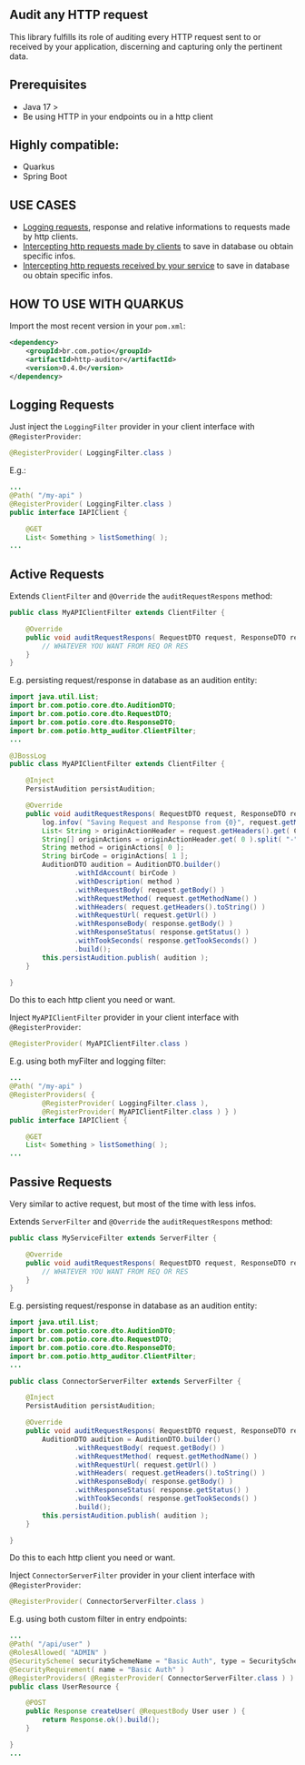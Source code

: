 ## Audit any HTTP request

This library fulfills its role of auditing every HTTP request sent to or received by your application, discerning and capturing only the pertinent data.

## Prerequisites

- Java 17 >
- Be using HTTP in your endpoints ou in a http client

## Highly compatible:

- Quarkus
- Spring Boot

## USE CASES

- [Logging requests](#logging-requests), response and relative informations to requests made by http clients.
- [Intercepting http requests made by clients](#active-requests) to save in database ou obtain specific infos.
- [Intercepting http requests received by your service](#passive-requests) to save in database ou obtain specific infos.

## HOW TO USE WITH QUARKUS

Import the most recent version in your `pom.xml`:

```xml
<dependency>
	<groupId>br.com.potio</groupId>
	<artifactId>http-auditor</artifactId>
	<version>0.4.0</version>
</dependency>
```

## Logging Requests

Just inject the `LoggingFilter` provider in your client interface with `@RegisterProvider`:

```java
@RegisterProvider( LoggingFilter.class )
```

E.g.:

```java
...
@Path( "/my-api" )
@RegisterProvider( LoggingFilter.class )
public interface IAPIClient {

	@GET
	List< Something > listSomething( );
...
```

## Active Requests

Extends `ClientFilter` and `@Override` the `auditRequestRespons` method:

```java
public class MyAPIClientFilter extends ClientFilter {

	@Override
	public void auditRequestRespons( RequestDTO request, ResponseDTO response ) {
		// WHATEVER YOU WANT FROM REQ OR RES
	}
}
```

E.g. persisting request/response in database as an audition entity:

```java
import java.util.List;
import br.com.potio.core.dto.AuditionDTO;
import br.com.potio.core.dto.RequestDTO;
import br.com.potio.core.dto.ResponseDTO;
import br.com.potio.http_auditor.ClientFilter;
...

@JBossLog
public class MyAPIClientFilter extends ClientFilter {

	@Inject
	PersistAudition persistAudition;

	@Override
	public void auditRequestRespons( RequestDTO request, ResponseDTO response ) {
		log.infov( "Saving Request and Response from {0}", request.getMethodName() + " - " + request.getUrl() );
		List< String > originActionHeader = request.getHeaders().get( ClientFilter.HEADER_ORIGIN_ACTION );
		String[] originActions = originActionHeader.get( 0 ).split( "-" );
		String method = originActions[ 0 ];
		String birCode = originActions[ 1 ];
		AuditionDTO audition = AuditionDTO.builder()
				.withIdAccount( birCode )
				.withDescription( method )
				.withRequestBody( request.getBody() )
				.withRequestMethod( request.getMethodName() )
				.withHeaders( request.getHeaders().toString() )
				.withRequestUrl( request.getUrl() )
				.withResponseBody( response.getBody() )
				.withResponseStatus( response.getStatus() )
				.withTookSeconds( response.getTookSeconds() )
				.build();
		this.persistAudition.publish( audition );
	}

}
```

Do this to each http client you need or want.

Inject `MyAPIClientFilter` provider in your client interface with `@RegisterProvider`:

```java
@RegisterProvider( MyAPIClientFilter.class )
```

E.g. using both myFilter and logging filter:

```java
...
@Path( "/my-api" )
@RegisterProviders( {
		@RegisterProvider( LoggingFilter.class ),
		@RegisterProvider( MyAPIClientFilter.class ) } )
public interface IAPIClient {

	@GET
	List< Something > listSomething( );
...
```

## Passive Requests

Very similar to active request, but most of the time with less infos.

Extends `ServerFilter` and `@Override` the `auditRequestRespons` method:

```java
public class MyServiceFilter extends ServerFilter {

	@Override
	public void auditRequestRespons( RequestDTO request, ResponseDTO response ) {
		// WHATEVER YOU WANT FROM REQ OR RES
	}
}
```

E.g. persisting request/response in database as an audition entity:

```java
import java.util.List;
import br.com.potio.core.dto.AuditionDTO;
import br.com.potio.core.dto.RequestDTO;
import br.com.potio.core.dto.ResponseDTO;
import br.com.potio.http_auditor.ClientFilter;
...

public class ConnectorServerFilter extends ServerFilter {

	@Inject
	PersistAudition persistAudition;

	@Override
	public void auditRequestRespons( RequestDTO request, ResponseDTO response ) {
		AuditionDTO audition = AuditionDTO.builder()
				.withRequestBody( request.getBody() )
				.withRequestMethod( request.getMethodName() )
				.withRequestUrl( request.getUrl() )
				.withHeaders( request.getHeaders().toString() )
				.withResponseBody( response.getBody() )
				.withResponseStatus( response.getStatus() )
				.withTookSeconds( response.getTookSeconds() )
				.build();
		this.persistAudition.publish( audition );
	}

}
```

Do this to each http client you need or want.

Inject `ConnectorServerFilter` provider in your client interface with `@RegisterProvider`:

```java
@RegisterProvider( ConnectorServerFilter.class )
```

E.g. using both custom filter in entry endpoints:

```java
...
@Path( "/api/user" )
@RolesAllowed( "ADMIN" )
@SecurityScheme( securitySchemeName = "Basic Auth", type = SecuritySchemeType.HTTP, scheme = "basic" )
@SecurityRequirement( name = "Basic Auth" )
@RegisterProviders( @RegisterProvider( ConnectorServerFilter.class ) )
public class UserResource {

	@POST
	public Response createUser( @RequestBody User user ) {
		return Response.ok().build();
	}

}
...
```




